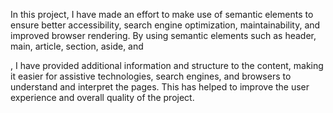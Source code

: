 
In this project, I have made an effort to make use of semantic elements to ensure better accessibility, search engine optimization, maintainability, and improved browser rendering. By using semantic elements such as header, main, article, section, aside, and <footer>, I have provided additional information and structure to the content, making it easier for assistive technologies, search engines, and browsers to understand and interpret the pages. This has helped to improve the user experience and overall quality of the project.
